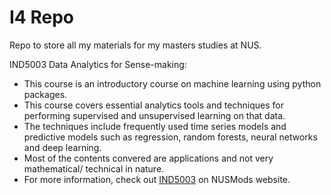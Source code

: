 # I4 Repo
Repo to store all my materials for my masters studies at NUS.

IND5003 Data Analytics for Sense-making:   
* This course is an introductory course on machine learning using python packages.    
* This course covers essential analytics tools and techniques for performing supervised and unsupervised learning on that data.    
* The techniques include frequently used time series models and predictive models such as regression, random forests, neural networks and deep learning.  
* Most of the contents convered are applications and not very mathematical/ technical in nature.
* For more information, check out [IND5003](https://nusmods.com/courses/IND5003/data-analytics-for-sense-making) on NUSMods website.   
